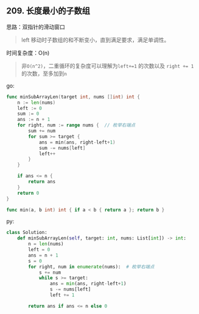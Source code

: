 
## 209. 长度最小的子数组

思路：双指针的滑动窗口

> left 移动时子数组的和不断变小，直到满足要求，满足单调性。

时间复杂度：O(n)

> 非`O(n^2)`，二重循环的复杂度可以理解为`left+=1` 的次数以及 `right += 1`的次数，至多加到`n`

go:

```go
func minSubArrayLen(target int, nums []int) int {
    n := len(nums) 
    left := 0
    sum := 0  
    ans := n + 1 
    for right, num := range nums {  // 枚举右端点
        sum += num 
        for sum >= target {
            ans = min(ans, right-left+1)
            sum -= nums[left]
            left++
        }
    }

    if ans <= n {
        return ans 
    }
    return 0 
}

func min(a, b int) int { if a < b { return a }; return b }
```

py: 

```python
class Solution:
    def minSubArrayLen(self, target: int, nums: List[int]) -> int:
        n = len(nums)
        left = 0
        ans = n + 1 
        s = 0  
        for right, num in enumerate(nums):  # 枚举右端点
            s += num 
            while s >= target:
                ans = min(ans, right-left+1)
                s -= nums[left] 
                left += 1

        return ans if ans <= n else 0 
```

